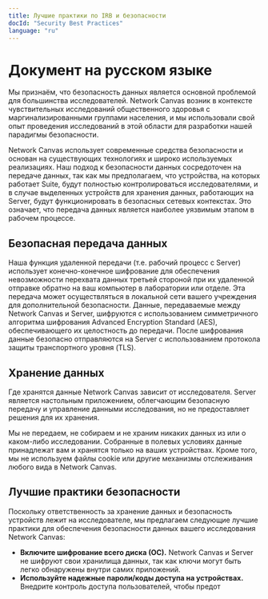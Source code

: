```yaml
---
title: Лучшие практики по IRB и безопасности
docId: "Security Best Practices"
language: "ru"
---
```


# Документ на русском языке

Мы признаём, что безопасность данных является основной проблемой для большинства исследователей. Network Canvas возник в контексте чувствительных исследований общественного здоровья с маргинализированными группами населения, и мы использовали свой опыт проведения исследований в этой области для разработки нашей парадигмы безопасности.

Network Canvas использует современные средства безопасности и основан на существующих технологиях и широко используемых реализациях. Наш подход к безопасности данных сосредоточен на передаче данных, так как мы предполагаем, что устройства, на которых работает Suite, будут полностью контролироваться исследователями, и в случае выделенных устройств для хранения данных, работающих на Server, будут функционировать в безопасных сетевых контекстах. Это означает, что передача данных является наиболее уязвимым этапом в рабочем процессе.

## Безопасная передача данных

Наша функция удаленной передачи (т.е. рабочий процесс с Server) использует конечно-конечное шифрование для обеспечения невозможности перехвата данных третьей стороной при их удаленной отправке обратно на ваш компьютер в лаборатории или отделе. Эта передача может осуществляться в локальной сети вашего учреждения для дополнительной безопасности. Данные, передаваемые между Network Canvas и Server, шифруются с использованием симметричного алгоритма шифрования Advanced Encryption Standard (AES), обеспечивающего их целостность до передачи. После шифрования данные безопасно отправляются на Server с использованием протокола защиты транспортного уровня (TLS).

## Хранение данных

Где хранятся данные Network Canvas зависит от исследователя. Server является настольным приложением, облегчающим безопасную передачу и управление данными исследования, но не предоставляет решения для их хранения.

Мы не передаем, не собираем и не храним никаких данных из или о каком-либо исследовании. Собранные в полевых условиях данные принадлежат вам и хранятся только на ваших устройствах. Кроме того, мы не используем файлы cookie или другие механизмы отслеживания любого вида в Network Canvas.

## Лучшие практики безопасности

Поскольку ответственность за хранение данных и безопасность устройств лежит на исследователе, мы предлагаем следующие лучшие практики для обеспечения безопасности данных вашего исследования Network Canvas:

- **Включите шифрование всего диска (ОС).** Network Canvas и Server не шифруют свои хранилища данных, так как ключи могут быть легко обнаружены внутри самих приложений.
- **Используйте надежные пароли/коды доступа на устройствах.** Внедрите контроль доступа пользователей, чтобы предот
